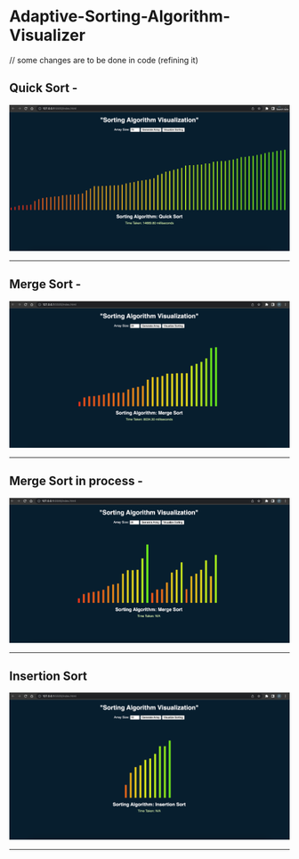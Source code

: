 # Adaptive-Sorting-Algorithm-Visualizer

// some changes are to be done in code (refining it)

## Quick Sort -
![Quick Sort](images/quick_sort.png)

------------------

## Merge Sort -
![Merge Sort](images/merge_sort.png)

------------------

## Merge Sort in process -
![Merge Sort in Process](images/merge_sort_in_process.png)

------------------

## Insertion Sort
![Insertion Sort](images/insertion_sort.png)

------------------